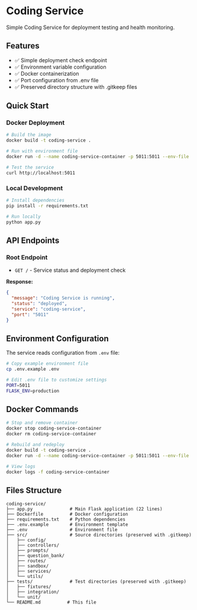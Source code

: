 # Coding Service

Simple Coding Service for deployment testing and health monitoring.

## Features
- ✅ Simple deployment check endpoint
- ✅ Environment variable configuration
- ✅ Docker containerization
- ✅ Port configuration from .env file
- ✅ Preserved directory structure with .gitkeep files

## Quick Start

### Docker Deployment
```bash
# Build the image
docker build -t coding-service .

# Run with environment file
docker run -d --name coding-service-container -p 5011:5011 --env-file .env coding-service

# Test the service
curl http://localhost:5011
```

### Local Development
```bash
# Install dependencies
pip install -r requirements.txt

# Run locally
python app.py
```

## API Endpoints

### Root Endpoint
- `GET /` - Service status and deployment check

**Response:**
```json
{
  "message": "Coding Service is running",
  "status": "deployed",
  "service": "coding-service",
  "port": "5011"
}
```

## Environment Configuration

The service reads configuration from `.env` file:

```bash
# Copy example environment file
cp .env.example .env

# Edit .env file to customize settings
PORT=5011
FLASK_ENV=production
```

## Docker Commands

```bash
# Stop and remove container
docker stop coding-service-container
docker rm coding-service-container

# Rebuild and redeploy
docker build -t coding-service .
docker run -d --name coding-service-container -p 5011:5011 --env-file .env coding-service

# View logs
docker logs -f coding-service-container
```

## Files Structure
```
coding-service/
├── app.py              # Main Flask application (22 lines)
├── Dockerfile          # Docker configuration
├── requirements.txt    # Python dependencies
├── .env.example        # Environment template
├── .env                # Environment file
├── src/                # Source directories (preserved with .gitkeep)
│   ├── config/
│   ├── controllers/
│   ├── prompts/
│   ├── question_bank/
│   ├── routes/
│   ├── sandbox/
│   ├── services/
│   └── utils/
├── tests/              # Test directories (preserved with .gitkeep)
│   ├── fixtures/
│   ├── integration/
│   └── unit/
└── README.md          # This file
```

